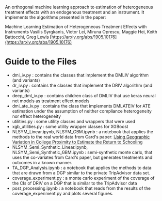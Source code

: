 An orthogonal machine learning approach to estimation of heterogeneous
treatment effects with an endogenous treatment and an instrument. It
implements the algorithms presented in the paper:

Machine Learning Estimation of Heterogeneous Treatment Effects with Instruments
Vasilis Syrgkanis, Victor Lei, Miruna Oprescu, Maggie Hei, Keith Battocchi, Greg Lewis
[https://arxiv.org/abs/1905.10176](https://arxiv.org/abs/1905.10176)

# Guide to the Files

- dml_iv.py : contains the classes that implement the DMLIV algorithm (and variants) 
- dr_iv.py : contains the classes that implement the DRIV algorithm (and variants)
- deep_dml_iv.py : contains children class of DMLIV that use keras neural net models as treatment effect models
- dml_ate_iv.py : contains the class that implements DMLATEIV for ATE estimation under the assumption of neither compliance heterogeneity nor effect heterogeneity
- utilities.py : some utility classes and wrappers that were used
- xgb_utilities.py : some utility wrapper classes for XGBoost
- NLSYM_Linear.ipynb, NLSYM_GBM.ipynb : a notebook that applies the methods to the real world data from Card's paper: [Using Geographic Variation in College Proximity to Estimate the Return to Schooling](http://davidcard.berkeley.edu/papers/geo_var_schooling.pdf) 
- NLSYM_Semi_Synthetic_Linear.ipynb, NLSYM_Semi_Synthetic_GBM.ipynb : semi-synthetic monte carlo, that uses the co-variates from Card's paper, but generates treatments and outcomes in a known manner.
- TA_DGP_Analysis.ipynb : a notebook that applies the methods to data that are drawn from a DGP similar to the private TripAdvisor data set.
- coverage_experiment.py : a monte carlo experiment of the coverage of the CIs of DRIV on a DGP that is similar to the TripAdvisor data
- post_processing.ipynb : a notebook that reads from the results of the coverage_experiment.py and plots several figures.

